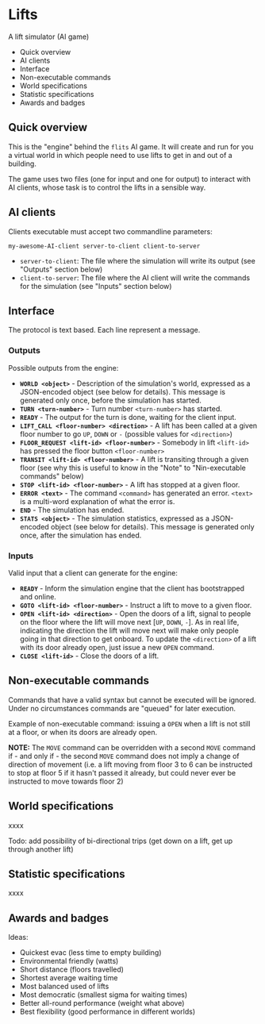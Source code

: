 Lifts
=====

A lift simulator (AI game)

<!-- MarkdownTOC -->

- Quick overview
- AI clients
- Interface
- Non-executable commands
- World specifications
- Statistic specifications
- Awards and badges

<!-- /MarkdownTOC -->


Quick overview
--------------

This is the "engine" behind the `flits` AI game.  It will create and run for
you a virtual world in which people need to use lifts to get in and out of a
building.

The game uses two files (one for input and one for output) to interact with AI
clients, whose task is to control the lifts in a sensible way.


AI clients
----------

Clients executable must accept two commandline parameters:

    my-awesome-AI-client server-to-client client-to-server

- `server-to-client`: The file where the simulation will write its output (see
  "Outputs" section below)
- `client-to-server`: The file where the AI client will write the commands for
  the simulation (see "Inputs" section below)


Interface
---------

The protocol is text based.  Each line represent a message.


### Outputs

Possible outputs from the engine:

- **`WORLD <object>`** - Description of the simulation's world, expressed as a
  JSON-encoded object (see below for details).  This message is generated only
  once, before the simulation has started.
- **`TURN <turn-number>`** - Turn number `<turn-number>` has started.
- **`READY`** - The output for the turn is done, waiting for the client input.
- **`LIFT_CALL <floor-number> <direction>`** - A lift has been called at
  a given floor number to go `UP`, `DOWN` or `-` (possible values for
  `<direction>`)
- **`FLOOR_REQUEST <lift-id> <floor-number>`** - Somebody in lift `<lift-id>`
  has pressed the floor button `<floor-number>`
- **`TRANSIT <lift-id> <floor-number>`** - A lift is transiting through a given
  floor (see why this is useful to know in the "Note" to "Nin-executable
  commands" below)
- **`STOP <lift-id> <floor-number>`** - A lift has stopped at a given floor.
- **`ERROR <text>`** - The command `<command>` has generated an error.
  `<text>` is a multi-word explanation of what the error is.
- **`END`** - The simulation has ended.
- **`STATS <object>`** - The simulation statistics, expressed as a JSON-encoded
  object (see below for details).  This message is generated only once, after
  the simulation has ended.


### Inputs

Valid input that a client can generate for the engine:

- **`READY`** - Inform the simulation engine that the client has bootstrapped
  and online.
- **`GOTO <lift-id> <floor-number>`** - Instruct a lift to move to a given
  floor.
- **`OPEN <lift-id> <direction>`** - Open the doors of a lift, signal to people
  on the floor where the lift will move next [`UP`, `DOWN`, `-`].  As in real
  life, indicating the direction the lift will move next will make only people
  going in that direction to get onboard.  To update the `<direction>` of a
  lift with its door already open, just issue a new `OPEN` command.
- **`CLOSE <lift-id>`** - Close the doors of a lift.


Non-executable commands
-----------------------

Commands that have a valid syntax but cannot be executed will be ignored.
Under no circumstances commands are "queued" for later execution.

Example of non-executable command: issuing a `OPEN` when a lift is not still at
a floor, or when its doors are already open.

**NOTE:** The `MOVE` command can be overridden with a second `MOVE` command
if - and only if - the second `MOVE` command does not imply a change of
direction of movement (i.e. a lift moving from floor 3 to 6 can be instructed
to stop at floor 5 if it hasn't passed it already, but could never ever be
instructed to move towards floor 2)


World specifications
--------------------

xxxx

Todo: add possibility of bi-directional trips (get down on a lift,
get up through another lift)


Statistic specifications
------------------------

xxxx


Awards and badges
-----------------

Ideas:

- Quickest evac (less time to empty building)
- Environmental friendly (watts)
- Short distance (floors travelled)
- Shortest average waiting time
- Most balanced used of lifts
- Most democratic (smallest sigma for waiting times)
- Better all-round performance (weight what above)
- Best flexibility (good performance in different worlds)
